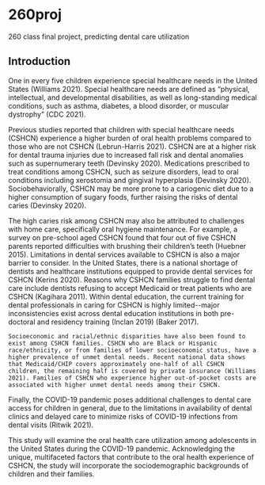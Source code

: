 # 260proj
260 class final project, predicting dental care utilization

## Introduction 

  One in every five children experience special healthcare needs in the United States (Williams 2021). Special healthcare needs are defined as “physical, intellectual, and developmental disabilities, as well as long-standing medical conditions, such as asthma, diabetes, a blood disorder, or muscular dystrophy” (CDC 2021). 

  Previous studies reported that children with special healthcare needs (CSHCN) experience a higher burden of oral health problems compared to those who are not CSHCN (Lebrun-Harris 2021). CSHCN are at a higher risk for dental trauma injuries due to increased fall risk and dental anomalies such as supernumerary teeth (Devinsky 2020). Medications prescribed to treat conditions among CSHCN, such as seizure disorders, lead to oral conditions including xerostomia and gingival hyperplasia (Devinsky 2020). Sociobehaviorally, CSHCN may be more prone to a cariogenic diet due to a higher consumption of sugary foods, further raising the risks of dental caries (Devinsky 2020).
  
  The high caries risk among CSHCN may also be attributed to challenges with home care, specifically oral hygiene maintenance. For example, a survey on pre-school aged CSHCN found that four out of five CSHCN parents reported difficulties with brushing their children’s teeth (Huebner 2015). 
Limitations in dental services available to CSHCN is also a major barrier to consider. In the United States, there is a national shortage of dentists and healthcare institutions equipped to provide dental services for CSHCN (Kerins 2020). Reasons why CSHCN families struggle to find dental care include dentists refusing to accept Medicaid or treat patients who are CSHCN (Kagihara 2011). Within dental education, the current training for dental professionals in caring for CSHCN is highly limited--major inconsistencies exist across dental education institutions in both pre-doctoral and residency training (Inclan 2019) (Baker 2017).
	
	Socioeconomic and racial/ethnic disparities have also been found to exist among CSHCN families. CSHCN who are Black or Hispanic race/ethnicity, or from families of lower socioeconomic status, have a higher prevalence of unmet dental needs. Recent national data shows that Medicaid/CHIP covers approximately one-half of all CSHCN children, the remaining half is covered by private insurance (Williams 2021). Families of CSHCN who experience higher out-of-pocket costs are associated with higher unmet dental needs among their CSHCN.
Finally, the COVID-19 pandemic poses additional challenges to dental care access for children in general, due to the limitations in availability of dental clinics and delayed care to minimize risks of COVID-19 infections from dental visits (Ritwik 2021). 

  This study will examine the oral health care utilization among adolescents in the United States during the COVID-19 pandemic. Acknowledging the unique, multifaceted factors that contribute to the oral health experience of CSHCN, the study will incorporate the sociodemographic backgrounds of children and their families.




